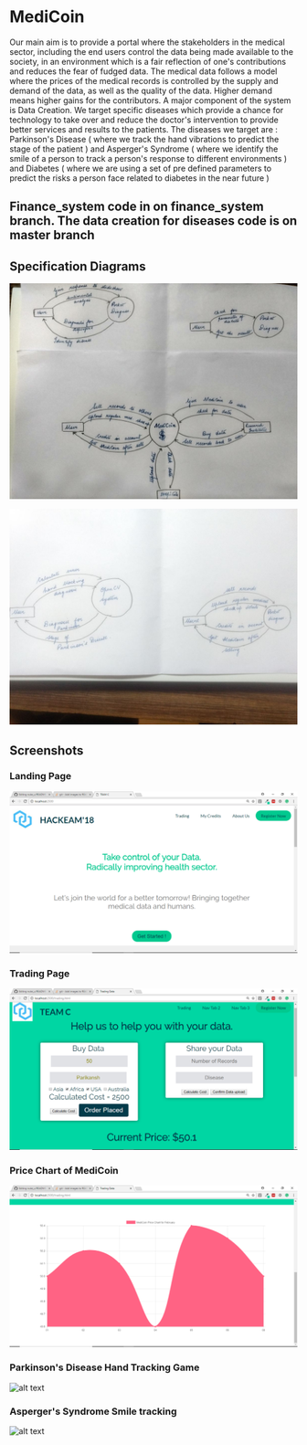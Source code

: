 # MediCoin
Our main aim is to provide a portal where the stakeholders in the medical sector, including the end users control the data being made available to the society, in an environment which is a fair reflection of one's contributions and reduces the fear of fudged data. The medical data follows a model where the prices of the medical records is controlled by the supply and demand of the data, as well as the quality of the data. Higher demand means higher gains for the contributors.
A major component of the system is Data Creation. We target specific diseases which provide a chance for technology to take over and reduce the doctor's intervention to provide better services and results to the patients.
The diseases we target are : Parkinson's Disease ( where we track the hand vibrations to predict the stage of the patient ) and Asperger's Syndrome ( where we identify the smile of a person to track a person's response to different environments ) and Diabetes ( where we are using a set of pre defined parameters to predict the risks a person face related to diabetes in the near future )
## Finance_system code in on finance_system branch. The data creation for diseases code is on master branch

## Specification Diagrams
![alt text](https://github.com/parimatrix/nuke_u/blob/finance_system/readme_img/WhatsApp%20Image%202018-02-11%20at%207.08.52%20AM.jpeg)

![alt text](https://github.com/parimatrix/nuke_u/blob/finance_system/readme_img/WhatsApp%20Image%202018-02-11%20at%207.08.53%20AM.jpeg)

## Screenshots

### Landing Page
![alt text](https://github.com/parimatrix/nuke_u/blob/finance_system/readme_img/Screenshot%20(105).png)
### Trading Page
![alt text](https://github.com/parimatrix/nuke_u/blob/finance_system/readme_img/Screenshot%20(102).png)
### Price Chart of MediCoin
![alt text](https://github.com/parimatrix/nuke_u/blob/finance_system/readme_img/Screenshot%20(104).png)
### Parkinson's Disease Hand Tracking Game
![alt text](https://github.com/parimatrix/nuke_u/blob/finance_system/readme_img/parkinson.png)
### Asperger's Syndrome Smile tracking
![alt text](https://github.com/parimatrix/nuke_u/blob/finance_system/readme_img/aspergers.png)

